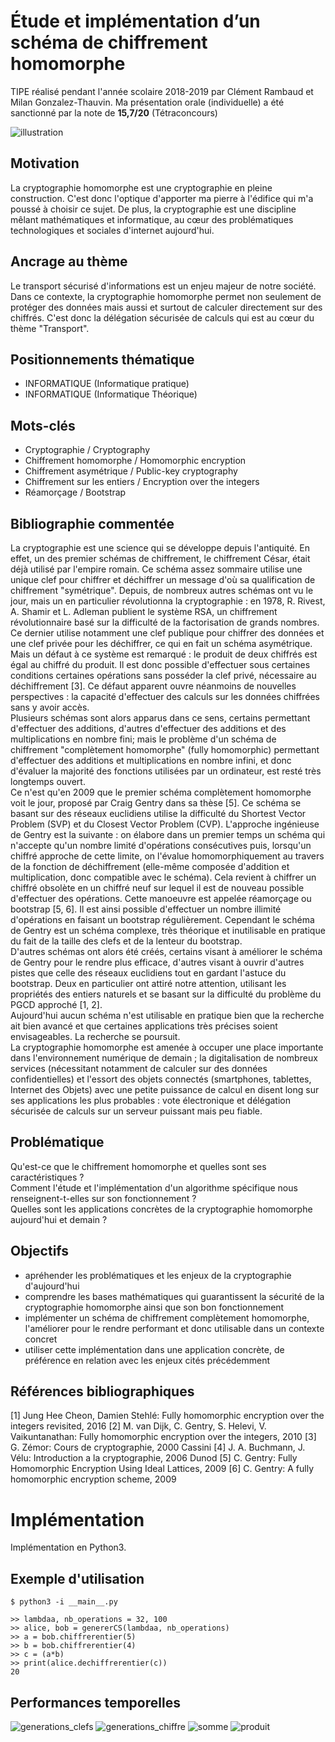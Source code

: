 # Étude et implémentation d’un schéma de chiffrement homomorphe

TIPE réalisé pendant l'année scolaire 2018-2019 par Clément Rambaud et Milan Gonzalez-Thauvin. Ma présentation orale (individuelle) a été sanctionné par la note de **15,7/20** (Tétraconcours)

![illustration](cryptographie_homomorphe.png)

## Motivation
La cryptographie homomorphe est une cryptographie en pleine construction. C'est donc l'optique d'apporter ma pierre à l'édifice qui m'a poussé à choisir ce sujet. De plus, la cryptographie est une discipline mêlant mathématiques et informatique, au cœur des problématiques technologiques et sociales d'internet aujourd'hui.

## Ancrage au thème
Le transport sécurisé d'informations est un enjeu majeur de notre société. Dans ce contexte, la cryptographie homomorphe permet non seulement de protéger des données mais aussi et surtout de calculer directement sur des chiffrés. C'est donc la délégation sécurisée de calculs qui est au cœur du thème "Transport".

## Positionnements thématique
* INFORMATIQUE (Informatique pratique)
* INFORMATIQUE (Informatique Théorique)

## Mots-clés
* Cryptographie                / Cryptography
* Chiffrement homomorphe       / Homomorphic encryption
* Chiffrement asymétrique      / Public-key cryptography
* Chiffrement sur les entiers  / Encryption over the integers
* Réamorçage                   / Bootstrap


## Bibliographie commentée
La cryptographie est une science qui se développe depuis l'antiquité. En effet, un des premier schémas de chiffrement, le chiffrement César, était déjà utilisé par l'empire romain. Ce schéma assez sommaire utilise une unique clef pour chiffrer et déchiffrer un message d'où sa qualification de chiffrement "symétrique". Depuis, de nombreux autres schémas ont vu le jour, mais un en particulier révolutionna la cryptographie : en 1978, R. Rivest, A. Shamir et L. Adleman publient le système RSA, un chiffrement révolutionnaire basé sur la difficulté de la factorisation de grands nombres. Ce dernier utilise notamment une clef publique pour chiffrer des données et une clef privée pour les déchiffrer, ce qui en fait un schéma asymétrique. Mais un défaut à ce système est remarqué : le produit de deux chiffrés est égal au chiffré du produit. Il est donc possible d'effectuer sous certaines conditions certaines opérations sans posséder la clef privé, nécessaire au déchiffrement [3]. Ce défaut apparent ouvre néanmoins de nouvelles perspectives : la capacité d'effectuer des calculs sur les données chiffrées sans y avoir accès.  
Plusieurs schémas sont alors apparus dans ce sens, certains permettant d'effectuer des additions, d'autres d'effectuer des additions et des multiplications en nombre fini; mais le problème d'un schéma de chiffrement "complètement homomorphe" (fully homomorphic) permettant d'effectuer des additions et multiplications en nombre infini, et donc d'évaluer la majorité des fonctions utilisées par un ordinateur, est resté très longtemps ouvert.  
Ce n'est qu'en 2009 que le premier schéma complètement homomorphe voit le jour, proposé par Craig Gentry dans sa thèse [5]. Ce schéma se basant sur des réseaux euclidiens utilise la difficulté du Shortest Vector Problem (SVP) et du Closest Vector Problem (CVP). L'approche ingénieuse de Gentry est la suivante : on élabore dans un premier temps un schéma qui n'accepte qu'un nombre limité d'opérations consécutives puis, lorsqu'un chiffré approche de cette limite, on l'évalue homomorphiquement au travers de la fonction de déchiffrement (elle-même composée d'addition et multiplication, donc compatible avec le schéma). Cela revient à chiffrer un chiffré obsolète en un chiffré neuf sur lequel il est de nouveau possible d'effectuer des opérations. Cette manoeuvre est appelée réamorçage ou bootstrap [5, 6]. Il est ainsi possible d'effectuer un nombre illimité d'opérations en faisant un bootstrap régulièrement. Cependant le schéma de Gentry est un schéma complexe, très théorique et inutilisable en pratique du fait de la taille des clefs et de la lenteur du bootstrap.  
D'autres schémas ont alors été créés, certains visant à améliorer le schéma de Gentry pour le rendre plus efficace, d'autres visant à ouvrir d'autres pistes que celle des réseaux euclidiens tout en gardant l'astuce du bootstrap. Deux en particulier ont attiré notre attention, utilisant les propriétés des entiers naturels et se basant sur la difficulté du problème du PGCD approché [1, 2].  
Aujourd'hui aucun schéma n'est utilisable en pratique bien que la recherche ait bien avancé et que certaines applications très précises soient envisageables. La recherche se poursuit.  
La cryptographie homomorphe est amenée à occuper une place importante dans l'environnement numérique de demain ; la digitalisation de nombreux services (nécessitant notamment de calculer sur des données confidentielles) et l'essort des objets connectés (smartphones, tablettes, Internet des Objets) avec une petite puissance de calcul en disent long sur ses applications les plus probables : vote électronique et délégation sécurisée de calculs sur un serveur puissant mais peu fiable.

## Problématique
Qu'est-ce que le chiffrement homomorphe et quelles sont ses caractéristiques ?  
Comment l'étude et l'implémentation d'un algorithme spécifique nous renseignent-t-elles sur son fonctionnement ?  
Quelles sont les applications concrètes de la cryptographie homomorphe aujourd'hui et demain ?

## Objectifs
* apréhender les problématiques et les enjeux de la cryptographie d'aujourd'hui
* comprendre les bases mathématiques qui guarantissent la sécurité de la cryptographie homomorphe ainsi que son bon fonctionnement
* implémenter un schéma de chiffrement complètement homomorphe, l'améliorer pour le rendre performant et donc utilisable dans un contexte concret
* utiliser cette implémentation dans une application concrète, de préférence en relation avec les enjeux cités précédemment

## Références bibliographiques

\[1] Jung Hee Cheon, Damien Stehlé: Fully homomorphic encryption over the integers revisited, 2016
\[2] M. van Dijk, C. Gentry, S. Helevi, V. Vaikuntanathan: Fully homomorphic encryption over the integers, 2010
\[3] G. Zémor: Cours de cryptographie, 2000 Cassini
\[4] J. A. Buchmann, J. Vélu: Introduction a la cryptographie, 2006 Dunod
\[5] C. Gentry: Fully Homomorphic Encryption Using Ideal Lattices, 2009
\[6] C. Gentry: A fully homomorphic encryption scheme, 2009


# Implémentation

Implémentation en Python3.

## Exemple d'utilisation

```
$ python3 -i __main__.py

>> lambdaa, nb_operations = 32, 100
>> alice, bob = genererCS(lambdaa, nb_operations)
>> a = bob.chiffrerentier(5)
>> b = bob.chiffrerentier(4)
>> c = (a*b)
>> print(alice.dechiffrerentier(c))
20
```

## Performances temporelles

![generations_clefs](presentation_milan/images/generation_clefs.png)
![generations_chiffre](presentation_milan/images/generation_chiffre2.png)
![somme](presentation_milan/images/somme.png)
![produit](presentation_milan/images/produit.png)

